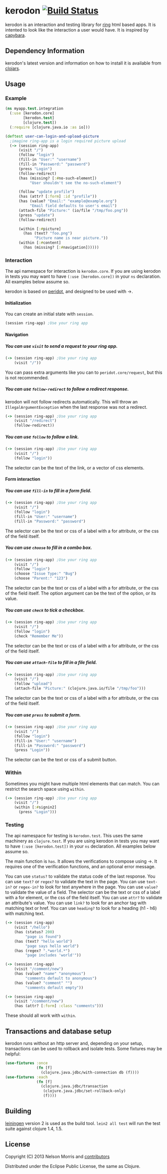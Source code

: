 # kerodon [![Build Status](https://secure.travis-ci.org/xeqi/kerodon.png)](http://travis-ci.org/xeqi/kerodon)

kerodon is an interaction and testing library for [ring](https://github.com/ring-clojure/ring) html based apps. It is intented to look like the interaction a user would have.  It is inspired by [capybara](https://github.com/jnicklas/capybara).

## Dependency Information

kerodon's latest version and information on how to install it is available from [clojars](http://clojars.org/kerodon).

## Usage

### Example

```clojure
(ns myapp.test.integration
  (:use [kerodon.core]
        [kerodon.test]
        [clojure.test])
  (:require [clojure.java.io :as io]))

(deftest user-can-login-and-upload-picture
  ;imagine ring-app is a login required picture upload
  (-> (session ring-app)
      (visit "/")
      (follow "login")
      (fill-in "User:" "username")
      (fill-in "Password:" "password")
      (press "Login")
      (follow-redirect)
      (has (missing? [:#no-such-element])
           "User shouldn't see the no-such-element")

      (follow "update profile")
      (has (attr? [:form] :id "profile"))
      (has (value? "Email:" "example@example.org")
           "Email field defaults to user's email")
      (attach-file "Picture:" (io/file "/tmp/foo.png"))
      (press "update")
      (follow-redirect)

      (within [:#picture]
        (has (text? "foo.png")
             "Picture name is near picture."))
      (within [:#content]
        (has (missing? [:#navigation])))))
```

### Interaction

The api namespace for interaction is ```kerodon.core```.  If you are using kerodon in tests you may want to have ```(:use [kerodon.core])``` in your ```ns``` declaration.  All examples below assume so.

kerodon is based on [peridot](https://github.com/xeqi/peridot), and designed to be used with ->.

#### Initialization

You can create an initial state with ```session```.

```clojure
(session ring-app) ;Use your ring app
```

#### Navigation

##### You can use ```visit``` to send a request to your ring app.

```clojure
(-> (session ring-app) ;Use your ring app
    (visit "/"))
```

You can pass extra arguments like you can to ```peridot.core/request```, but this is not recommended.

##### You can use ``follow-redirect`` to follow a redirect response.

kerodon will not follow redirects automatically. This will throw an ```IllegalArgumentException``` when the last response was not a redirect.

```clojure
(-> (session ring-app) ;Use your ring app
    (visit "/redirect")
    (follow-redirect))
```

##### You can use ```follow``` to follow a link.

```clojure
(-> (session ring-app) ;Use your ring app
    (visit "/")
    (follow "login"))
```

The selector can be the text of the link, or a vector of css elements.

#### Form interaction

##### You can use ```fill-in``` to fill in a form field.

```clojure
(-> (session ring-app) ;Use your ring app
    (visit "/")
    (follow "login")
    (fill-in "User:" "username")
    (fill-in "Password:" "password")
```

The selector can be the text or css of a label with a for attribute, or the css of the field itself.

##### You can use ```choose``` to fill in a combo box.

```clojure
(-> (session ring-app) ;Use your ring app
    (visit "/")
    (follow "login")
    (choose "Issue Type:" "Bug")
    (choose "Parent:" "123")
```

The selector can be the text or css of a label with a for attribute, or the css of the field itself.
The option argument can be the text of the option, or its value.

##### You can use ```check``` to tick a checkbox.

```clojure
(-> (session ring-app) ;Use your ring app
    (visit "/")
    (follow "login")
    (check "Remember Me"))
```

The selector can be the text or css of a label with a for attribute, or the css of the field itself.

##### You can use ```attach-file``` to fill in a file field.

```clojure
(-> (session ring-app) ;Use your ring app
    (visit "/")
    (follow "upload")
    (attach-file "Picture:" (clojure.java.io/file "/tmp/foo")))
```

The selector can be the text or css of a label with a for attribute, or the css of the field itself.

##### You can use ```press``` to submit a form.

```clojure
(-> (session ring-app) ;Use your ring app
    (visit "/")
    (follow "login")
    (fill-in "User:" "username")
    (fill-in "Password:" "password")
    (press "Login"))
```

The selector can be the text or css of a submit button.


### Within

Sometimes you might have multiple html elements that can match.  You can restrict the search space using ```within```.

```clojure
(-> (session ring-app) ;Use your ring app
    (visit "/")
    (within [:#signin2]
      (press "Login")))
```

### Testing

The api namespace for testing is ```kerodon.test```.  This uses the same machinery as ```clojure.test```. If you are using kerodon in tests you may want to have ```(:use [kerodon.test])``` in your ```ns``` declaration.  All examples below assume so.

The main function is ```has```.  It allows the verifications to compose using ->.  It requires one of the verification functions, and an optional error message.

You can use ```status?``` to validate the status code of the last response.
You can use ```text?``` or ```regex?``` to validate the text in the page.
You can use ```text-in?``` or ```regex-in?``` to look for text anywhere in the page.
You can use ```value?``` to validate the value of a field.  The
selector can be the text or css of a label with a for element, or the
css of the field itself.
You can use ```attr?``` to validate an attribute's value.
You can use ```link?``` to look for an anchor tag with matching text or href.
You can use ```heading?``` to look for a heading (h1 - h6) with matching text.

```clojure
(-> (session ring-app)
    (visit "/hello")
    (has (status? 200)
         "page is found")
    (has (text? "hello world")
         "page says hello world")
    (has (regex? ".*world.*")
         "page includes 'world'"))

(-> (session ring-app)
    (visit "/comment/new")
    (has (value? "name" "anonymous")
         "comments default to anonymous")
    (has (value? "comment" "")
         "comments default empty"))

(-> (session ring-app)
    (visit "/comment/new")
    (has (attr? [:form] :class "comments")))
```

These should all work with ```within```.

## Transactions and database setup

kerodon runs without an http server and, depending on your setup, transactions can be used to rollback and isolate tests.  Some fixtures may be helpful:

```clojure
(use-fixtures :once
              (fn [f]
                (clojure.java.jdbc/with-connection db (f))))
(use-fixtures :each
              (fn [f]
                (clojure.java.jdbc/transaction
                 (clojure.java.jdbc/set-rollback-only)
                 (f))))
```

## Building

[leiningen](https://github.com/technomancy/leiningen) version 2 is used as the build tool.  ```lein2 all test``` will run the test suite against clojure 1.4, 1.5.

## License

Copyright (C) 2013 Nelson Morris and [contributors](https://github.com/xeqi/kerodon/graphs/contributors)

Distributed under the Eclipse Public License, the same as Clojure.
